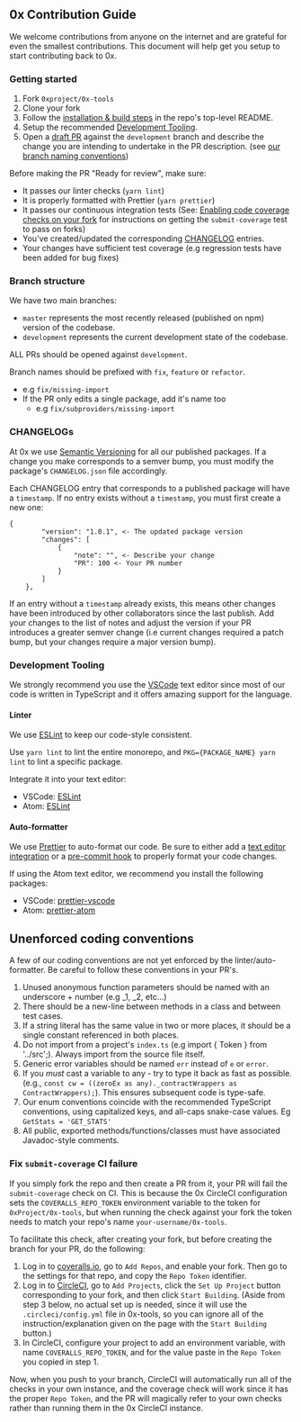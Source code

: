 ## 0x Contribution Guide

We welcome contributions from anyone on the internet and are grateful for even the smallest contributions. This document will help get you setup to start contributing back to 0x.

### Getting started

1.  Fork `0xproject/0x-tools`
2.  Clone your fork
3.  Follow the [installation & build steps](https://github.com/0xProject/0x-tools#install-dependencies) in the repo's top-level README.
4.  Setup the recommended [Development Tooling](#development-tooling).
5.  Open a [draft PR](https://github.blog/2019-02-14-introducing-draft-pull-requests/) against the `development` branch and describe the change you are intending to undertake in the PR description. (see [our branch naming conventions](#branch-structure))

Before making the PR "Ready for review", make sure:

-   It passes our linter checks (`yarn lint`)
-   It is properly formatted with Prettier (`yarn prettier`)
-   It passes our continuous integration tests (See: [Enabling code coverage checks on your fork](#enabling-code-coverage-checks-on-your-fork) for instructions on getting the `submit-coverage` test to pass on forks)
-   You've created/updated the corresponding [CHANGELOG](#CHANGELOGs) entries.
-   Your changes have sufficient test coverage (e.g regression tests have been added for bug fixes)

### Branch structure

We have two main branches:

-   `master` represents the most recently released (published on npm) version of the codebase.
-   `development` represents the current development state of the codebase.

ALL PRs should be opened against `development`.

Branch names should be prefixed with `fix`, `feature` or `refactor`.

-   e.g `fix/missing-import`
-   If the PR only edits a single package, add it's name too
    -   e.g `fix/subproviders/missing-import`

### CHANGELOGs

At 0x we use [Semantic Versioning](http://semver.org/) for all our published packages. If a change you make corresponds to a semver bump, you must modify the package's `CHANGELOG.json` file accordingly.

Each CHANGELOG entry that corresponds to a published package will have a `timestamp`. If no entry exists without a `timestamp`, you must first create a new one:

```
{
        "version": "1.0.1", <- The updated package version
        "changes": [
            {
                "note": "", <- Describe your change
                "PR": 100 <- Your PR number
            }
        ]
    },
```

If an entry without a `timestamp` already exists, this means other changes have been introduced by other collaborators since the last publish. Add your changes to the list of notes and adjust the version if your PR introduces a greater semver change (i.e current changes required a patch bump, but your changes require a major version bump).

### Development Tooling

We strongly recommend you use the [VSCode](https://code.visualstudio.com/) text editor since most of our code is written in TypeScript and it offers amazing support for the language.

#### Linter

We use [ESLint](https://eslint.org/docs/latest/) to keep our code-style consistent.

Use `yarn lint` to lint the entire monorepo, and `PKG={PACKAGE_NAME} yarn lint` to lint a specific package.

Integrate it into your text editor:

-   VSCode: [ESLint](https://marketplace.visualstudio.com/items?itemName=dbaeumer.vscode-eslint)
-   Atom: [ESLint](https://atom.io/packages/eslint)

#### Auto-formatter

We use [Prettier](https://prettier.io/) to auto-format our code. Be sure to either add a [text editor integration](https://prettier.io/docs/en/editors.html) or a [pre-commit hook](https://prettier.io/docs/en/precommit.html) to properly format your code changes.

If using the Atom text editor, we recommend you install the following packages:

-   VSCode: [prettier-vscode](https://marketplace.visualstudio.com/items?itemName=esbenp.prettier-vscode)
-   Atom: [prettier-atom](https://atom.io/packages/prettier-atom)

## Unenforced coding conventions

A few of our coding conventions are not yet enforced by the linter/auto-formatter. Be careful to follow these conventions in your PR's.

1.  Unused anonymous function parameters should be named with an underscore + number (e.g \_1, \_2, etc...)
1.  There should be a new-line between methods in a class and between test cases.
1.  If a string literal has the same value in two or more places, it should be a single constant referenced in both places.
1.  Do not import from a project's `index.ts` (e.g import { Token } from '../src';). Always import from the source file itself.
1.  Generic error variables should be named `err` instead of `e` or `error`.
1.  If you _must_ cast a variable to any - try to type it back as fast as possible. (e.g., `const cw = ((zeroEx as any)._contractWrappers as ContractWrappers);`). This ensures subsequent code is type-safe.
1.  Our enum conventions coincide with the recommended TypeScript conventions, using capitalized keys, and all-caps snake-case values. Eg `GetStats = 'GET_STATS'`
1.  All public, exported methods/functions/classes must have associated Javadoc-style comments.

### Fix `submit-coverage` CI failure

If you simply fork the repo and then create a PR from it, your PR will fail the `submit-coverage` check on CI. This is because the 0x CircleCI configuration sets the `COVERALLS_REPO_TOKEN` environment variable to the token for `0xProject/0x-tools`, but when running the check against your fork the token needs to match your repo's name `your-username/0x-tools`.

To facilitate this check, after creating your fork, but before creating the branch for your PR, do the following:

1.  Log in to [coveralls.io](https://coveralls.io/), go to `Add Repos`, and enable your fork. Then go to the settings for that repo, and copy the `Repo Token` identifier.
2.  Log in to [CircleCI](https://circleci.com/login), go to `Add Projects`, click the `Set Up Project` button corresponding to your fork, and then click `Start Building`. (Aside from step 3 below, no actual set up is needed, since it will use the `.circleci/config.yml` file in 0x-tools, so you can ignore all of the instruction/explanation given on the page with the `Start Building` button.)
3.  In CircleCI, configure your project to add an environment variable, with name `COVERALLS_REPO_TOKEN`, and for the value paste in the `Repo Token` you copied in step 1.

Now, when you push to your branch, CircleCI will automatically run all of the checks in your own instance, and the coverage check will work since it has the proper `Repo Token`, and the PR will magically refer to your own checks rather than running them in the 0x CircleCI instance.
